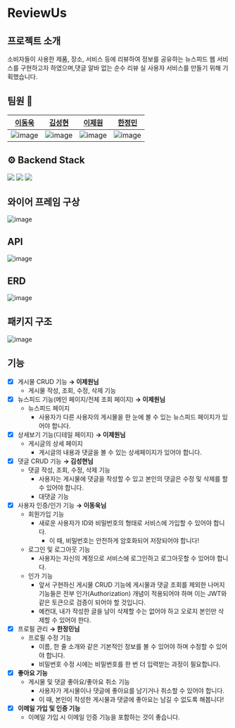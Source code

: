 # ReviewUs

## 프로젝트 소개
소비자들이 사용한 제품, 장소, 서비스 등에 리뷰하여 정보를 공유하는 뉴스피드 웹 서비스를 구현하고자 하였으며,댓글 알바 없는 순수 리뷰 실 사용자 서비스를 만들기 위해 기획했습니다.

## 팀원 🤝

| [이동욱](https://github.com/kbsat) | [김성현](https://github.com/lazzzykim) | [이제원](https://github.com/jeawonlee0327) | [한정민](https://github.com/jeongminy) |
|:----------:|:----------:|:----------:|:----------:|
|![image](https://github.com/Moveuk/reviewus/assets/84966961/8666e7b4-4b6a-43a1-afaf-5492888384b3)|![image](https://github.com/Moveuk/reviewus/assets/84966961/9c5971ff-d2f3-42cd-a89d-b8c8f910271a)|![image](https://github.com/Moveuk/reviewus/assets/84966961/8bd2ab00-d030-4b1e-88b4-f023c10acbc1)|![image](https://github.com/Moveuk/reviewus/assets/84966961/c7f575c7-6564-4338-b403-b0a618567f5d)|

## ⚙️ Backend Stack

<img src="https://img.shields.io/badge/kotlin-7F52FF?style=for-the-badge&logo=kotlin&logoColor=white"> 
<img src="https://img.shields.io/badge/springboot-6DB33F?style=for-the-badge&logo=spring&logoColor=white"> 
<img src="https://img.shields.io/badge/amazonsimpleemailservice-DD344C?style=for-the-badge&logo=amazonsimpleemailservice&logoColor=white"> 


## 와이어 프레임 구상
![image](https://github.com/Moveuk/reviewus/assets/84966961/0f57b2a0-d3a1-493e-957f-1adb38534ce9)

## API
![image](https://github.com/Moveuk/reviewus/assets/84966961/2c4049fe-27e4-4b9a-97a8-6919ae757f96)

## ERD
![image](https://github.com/Moveuk/reviewus/assets/84966961/26480312-df73-4a41-93e2-a6c9b34cc1ad)

## 패키지 구조

![image](https://github.com/Moveuk/reviewus/assets/84966961/b9ad62da-a880-448d-8ccf-e6a3d77c56be)

## 기능 
- [x]  게시물 CRUD 기능 **→ 이제원님**
    - 게시물 작성, 조회, 수정, 삭제 기능
- [x]  뉴스피드 기능(메인 페이지/전체 조회 페이지) **→ 이제원님**
    - 뉴스피드 페이지
        - 사용자가 다른 사용자의 게시물을 한 눈에 볼 수 있는 뉴스피드 페이지가 있어야 합니다.
- [x]  상세보기 기능(디테일 페이지) **→ 이제원님**
    - 게시글의 상세 페이지
        - 게시글의 내용과 댓글을 볼 수 있는 상세페이지가 있어야 합니다.
- [x]  댓글 CRUD 기능 **→ 김성현님**
    - 댓글 작성, 조회, 수정, 삭제 기능
        - 사용자는 게시물에 댓글을 작성할 수 있고 본인의 댓글은 수정 및 삭제를 할 수 있어야 합니다.
        - 대댓글 기능
- [x]  사용자 인증/인가 기능 **→ 이동욱님**
    - 회원가입 기능
        - 새로운 사용자가 ID와 비밀번호의 형태로 서비스에 가입할 수 있어야 합니다.
            - 이 때, 비밀번호는 안전하게 암호화되어 저장되어야 합니다!
    - 로그인 및 로그아웃 기능
        - 사용자는 자신의 계정으로 서비스에 로그인하고 로그아웃할 수 있어야 합니다.
    - 인가 기능
        - 앞서 구현하신 게시물 CRUD 기능에 게시물과 댓글 조회를 제외한 나머지 기능들은 전부 인가(Authorization) 개념이 적용되어야 하며 이는 JWT와 같은 토큰으로 검증이 되어야 할 것입니다.
        - 예컨대, 내가 작성한 글을 남이 삭제할 수는 없어야 하고 오로지 본인만 삭제할 수 있어야 한다.
- [x]  프로필 관리 **→ 한정민님**
    - 프로필 수정 기능
        - 이름, 한 줄 소개와 같은 기본적인 정보를 볼 수 있어야 하며 수정할 수 있어야 합니다.
        - 비밀번호 수정 시에는 비밀번호를 한 번 더 입력받는 과정이 필요합니다.
- [x]  **좋아요 기능**
    - 게시물 및 댓글 좋아요/좋아요 취소 기능
        - 사용자가 게시물이나 댓글에 좋아요를 남기거나 취소할 수 있어야 합니다.
        - 이 때, 본인이 작성한 게시물과 댓글에 좋아요는 남길 수 없도록 해봅니다!
- [X]  **이메일 가입 및 인증 기능**
    - 이메일 가입 시 이메일 인증 기능을 포함하는 것이 좋습니다.
